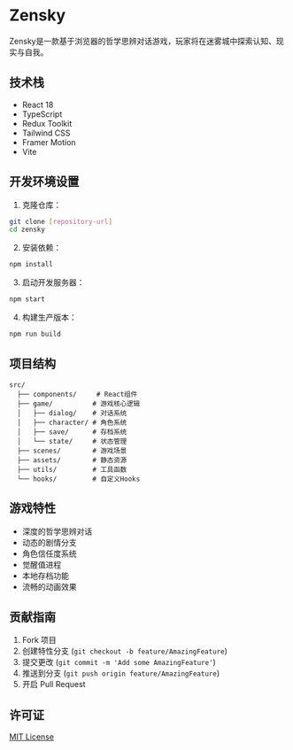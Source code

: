 # Zensky

Zensky是一款基于浏览器的哲学思辨对话游戏，玩家将在迷雾城中探索认知、现实与自我。

## 技术栈

- React 18
- TypeScript
- Redux Toolkit
- Tailwind CSS
- Framer Motion
- Vite

## 开发环境设置

1. 克隆仓库：
```bash
git clone [repository-url]
cd zensky
```

2. 安装依赖：
```bash
npm install
```

3. 启动开发服务器：
```bash
npm start
```

4. 构建生产版本：
```bash
npm run build
```

## 项目结构

```
src/
  ├── components/     # React组件
  ├── game/          # 游戏核心逻辑
  │   ├── dialog/    # 对话系统
  │   ├── character/ # 角色系统
  │   ├── save/      # 存档系统
  │   └── state/     # 状态管理
  ├── scenes/        # 游戏场景
  ├── assets/        # 静态资源
  ├── utils/         # 工具函数
  └── hooks/         # 自定义Hooks
```

## 游戏特性

- 深度的哲学思辨对话
- 动态的剧情分支
- 角色信任度系统
- 觉醒值进程
- 本地存档功能
- 流畅的动画效果

## 贡献指南

1. Fork 项目
2. 创建特性分支 (`git checkout -b feature/AmazingFeature`)
3. 提交更改 (`git commit -m 'Add some AmazingFeature'`)
4. 推送到分支 (`git push origin feature/AmazingFeature`)
5. 开启 Pull Request

## 许可证

[MIT License](LICENSE) 